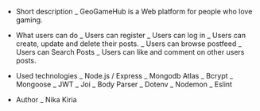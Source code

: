 * Short description
_ GeoGameHub is a Web platform for people who love gaming.

* What users can do
_ Users can register
_ Users can log in
_ Users can create, update and delete their posts.
_ Users can browse postfeed
_ Users can Search Posts
_ Users can like and comment on other users posts.

* Used technologies
_ Node.js / Express
_ Mongodb Atlas
_ Bcrypt
_ Mongoose
_ JWT
_ Joi
_ Body Parser
_ Dotenv
_ Nodemon
_ Eslint

* Author
_ Nika Kiria